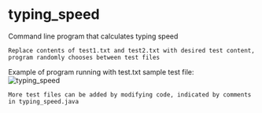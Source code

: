 # typing_speed
Command line program that calculates typing speed  

    Replace contents of test1.txt and test2.txt with desired test content, program randomly chooses between test files

   Example of program running with test.txt sample test file:  
![typing_speed](https://user-images.githubusercontent.com/38901192/39668655-3e5e6586-5088-11e8-92f9-788093d98eaf.PNG)  

    More test files can be added by modifying code, indicated by comments in typing_speed.java
